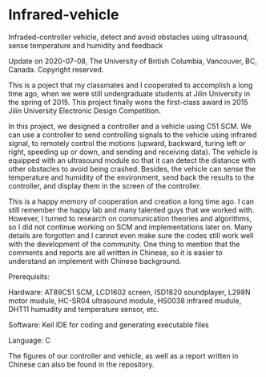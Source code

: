 # Infrared-vehicle
Infraded-controller vehicle, detect and avoid obstacles using ultrasound, sense temperature and humidity and feedback

Update on 2020-07-08, The University of British Columbia, Vancouver, BC, Canada. Copyright reserved.

This is a poject that my classmates and I cooperated to accomplish a long time ago, when we were still undergraduate students at Jilin University in the spring of 2015. This project finally wons the first-class award in 2015 Jilin University Electronic Design Competition.

In this project, we designed a controller and a vehicle using C51 SCM. We can use a controller to send controlling signals to the vehicle using infrared signal, to remotely control the motions (upward, backward, turing left or right, speeding up or down, and sending and receiving data). The vehicle is equipped with an ultrasound module so that it can detect the distance with other obstacles to avoid being crashed. Besides, the vehicle can sense the temperature and humidity of the environment, send back the results to the controller, and display them in the screen of the controller.

This is a happy memory of cooperation and creation a long time ago. I can still remember the happy lab and many talented guys that we worked with. However, I turned to research on communication theories and algorithms, so I did not continue working on SCM and implementations later on. Many details are forgotten and I cannot even make sure the codes still work well with the development of the community. One thing to mention that the comments and reports are all written in Chinese, so it is easier to understand an implement with Chinese background.

Prerequisits:

Hardware: AT89C51 SCM, LCD1602 screen, ISD1820 soundplayer, L298N motor mudule, HC-SR04 ultrasound module, HS0038 infrared mudule, DHT11 humudity and temperature sensor, etc.

Software: Keil IDE for coding and generating executable files

Language: C

The figures of our controller and vehicle, as well as a report written in Chinese can also be found in the repository.


